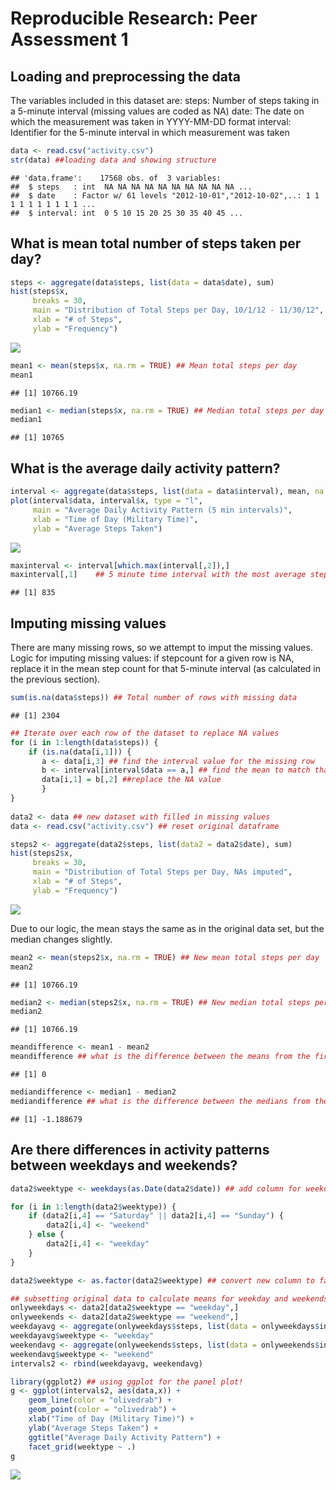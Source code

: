 # Reproducible Research: Peer Assessment 1


## Loading and preprocessing the data

The variables included in this dataset are:
    steps: Number of steps taking in a 5-minute interval (missing values are coded as NA)
    date: The date on which the measurement was taken in YYYY-MM-DD format
    interval: Identifier for the 5-minute interval in which measurement was taken


```r
data <- read.csv("activity.csv")
str(data) ##loading data and showing structure
```

```
## 'data.frame':	17568 obs. of  3 variables:
##  $ steps   : int  NA NA NA NA NA NA NA NA NA NA ...
##  $ date    : Factor w/ 61 levels "2012-10-01","2012-10-02",..: 1 1 1 1 1 1 1 1 1 1 ...
##  $ interval: int  0 5 10 15 20 25 30 35 40 45 ...
```

## What is mean total number of steps taken per day?


```r
steps <- aggregate(data$steps, list(data = data$date), sum)
hist(steps$x, 
     breaks = 30,
     main = "Distribution of Total Steps per Day, 10/1/12 - 11/30/12",
     xlab = "# of Steps",
     ylab = "Frequency")
```

![](PA1_template_files/figure-html/unnamed-chunk-2-1.png) 

```r
mean1 <- mean(steps$x, na.rm = TRUE) ## Mean total steps per day
mean1
```

```
## [1] 10766.19
```

```r
median1 <- median(steps$x, na.rm = TRUE) ## Median total steps per day
median1
```

```
## [1] 10765
```
    
## What is the average daily activity pattern?


```r
interval <- aggregate(data$steps, list(data = data$interval), mean, na.rm = TRUE)
plot(interval$data, interval$x, type = "l",
     main = "Average Daily Activity Pattern (5 min intervals)",
     xlab = "Time of Day (Military Time)",
     ylab = "Average Steps Taken")
```

![](PA1_template_files/figure-html/unnamed-chunk-3-1.png) 

```r
maxinterval <- interval[which.max(interval[,2]),]
maxinterval[,1]    ## 5 minute time interval with the most average steps
```

```
## [1] 835
```

## Imputing missing values

There are many missing rows, so we attempt to imput the missing values. Logic for imputing missing values: if stepcount for a given row is NA, replace it in the mean step count for that 5-minute interval (as calculated in the previous section).


```r
sum(is.na(data$steps)) ## Total number of rows with missing data
```

```
## [1] 2304
```

```r
## Iterate over each row of the dataset to replace NA values
for (i in 1:length(data$steps)) {                                
    if (is.na(data[i,1])) {
       a <- data[i,3] ## find the interval value for the missing row
       b <- interval[interval$data == a,] ## find the mean to match that interval value
       data[i,1] = b[,2] ##replace the NA value
       }
}
 
data2 <- data ## new dataset with filled in missing values
data <- read.csv("activity.csv") ## reset original dataframe

steps2 <- aggregate(data2$steps, list(data2 = data2$date), sum)
hist(steps2$x, 
     breaks = 30,
     main = "Distribution of Total Steps per Day, NAs imputed",
     xlab = "# of Steps",
     ylab = "Frequency")
```

![](PA1_template_files/figure-html/unnamed-chunk-4-1.png) 

Due to our logic, the mean stays the same as in the original data set, but the median changes slightly.


```r
mean2 <- mean(steps2$x, na.rm = TRUE) ## New mean total steps per day
mean2
```

```
## [1] 10766.19
```

```r
median2 <- median(steps2$x, na.rm = TRUE) ## New median total steps per day
median2
```

```
## [1] 10766.19
```

```r
meandifference <- mean1 - mean2
meandifference ## what is the difference between the means from the first and second data sets?
```

```
## [1] 0
```

```r
mediandifference <- median1 - median2
mediandifference ## what is the difference between the medians from the first and second data sets?
```

```
## [1] -1.188679
```

## Are there differences in activity patterns between weekdays and weekends?


```r
data2$weektype <- weekdays(as.Date(data2$date)) ## add column for weekday vs. weekend

for (i in 1:length(data2$weektype)) {                                
    if (data2[i,4] == "Saturday" || data2[i,4] == "Sunday") {
        data2[i,4] <- "weekend"
    } else {
        data2[i,4] <- "weekday"
    }
}

data2$weektype <- as.factor(data2$weektype) ## convert new column to factor

## subsetting original data to calculate means for weekday and weekends, then recombining with rbind
onlyweekdays <- data2[data2$weektype == "weekday",]
onlyweekends <- data2[data2$weektype == "weekend",]
weekdayavg <- aggregate(onlyweekdays$steps, list(data = onlyweekdays$interval), mean)
weekdayavg$weektype <- "weekday"
weekendavg <- aggregate(onlyweekends$steps, list(data = onlyweekends$interval), mean)
weekendavg$weektype <- "weekend"
intervals2 <- rbind(weekdayavg, weekendavg)

library(ggplot2) ## using ggplot for the panel plot!
g <- ggplot(intervals2, aes(data,x)) + 
    geom_line(color = "olivedrab") + 
    geom_point(color = "olivedrab") +
    xlab("Time of Day (Military Time)") + 
    ylab("Average Steps Taken") +
    ggtitle("Average Daily Activity Pattern") + 
    facet_grid(weektype ~ .) 
g
```

![](PA1_template_files/figure-html/unnamed-chunk-6-1.png) 
